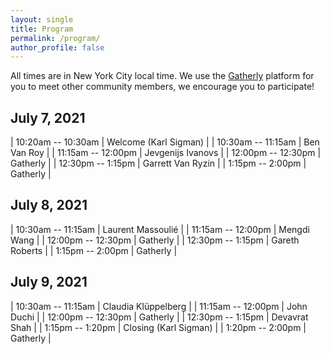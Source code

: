 ```yaml
---
layout: single
title: Program
permalink: /program/
author_profile: false
---
```


All times are in New York City local time. 
We use the [Gatherly](https://www.gatherly.io/) platform for you to meet other community members, we encourage you to participate!

## July 7, 2021

| 10:20am -- 10:30am    | Welcome (Karl Sigman)  |
| 10:30am -- 11:15am    | Ben Van Roy       |
| 11:15am -- 12:00pm    | Jevgenijs Ivanovs       |
| 12:00pm -- 12:30pm   | Gatherly       |
| 12:30pm -- 1:15pm    | Garrett Van Ryzin       |
| 1:15pm -- 2:00pm    | Gatherly       |

## July 8, 2021

| 10:30am -- 11:15am    | Laurent Massoulié      |
| 11:15am -- 12:00pm    | Mengdi Wang      |
| 12:00pm -- 12:30pm   | Gatherly       |
| 12:30pm -- 1:15pm    | Gareth Roberts       |
| 1:15pm -- 2:00pm    | Gatherly       |

## July 9, 2021

| 10:30am -- 11:15am    | Claudia Klüppelberg       |
| 11:15am -- 12:00pm    | John Duchi       |
| 12:00pm -- 12:30pm   | Gatherly       |
| 12:30pm -- 1:15pm    | Devavrat Shah        |
| 1:15pm -- 1:20pm    | Closing (Karl Sigman)  |
| 1:20pm -- 2:00pm    | Gatherly       |
